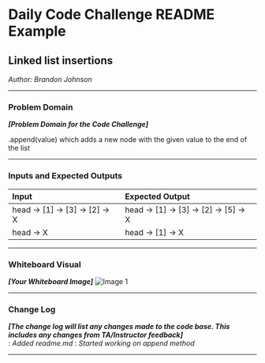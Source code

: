 # Daily Code Challenge README Example

## Linked list insertions
*Author: Brandon Johnson*

---

### Problem Domain
***[Problem Domain for the Code Challenge]***

.append(value) which adds a new node with the given value to the end of the list

---

### Inputs and Expected Outputs

| Input | Expected Output |
| :----------- | :----------- |
| head -> [1] -> [3] -> [2] -> X | head -> [1] -> [3] -> [2] -> [5] -> X |
| head -> X | head -> [1] -> X |


---

### Whiteboard Visual
***[Your Whiteboard Image]***
![Image 1](https://photos.google.com/share/AF1QipNK4wTmm6JteZVFk-La-adY0KozRTG9v2rFJN11jgKdkoL79Ou7ZyN9clOcHV_i0w?key=Z3dhQV9PN2h1b2puQjBnaEJGNjM3LWtwX1hZSUV3)


---

### Change Log
***[The change log will list any changes made to the code base. This includes any changes from TA/Instructor feedback]***  
: *Added readme.md* 
: *Started working on append method*   


---

